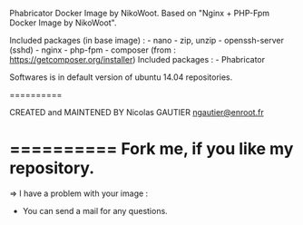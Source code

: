 Phabricator Docker Image by NikoWoot.
	Based on "Nginx + PHP-Fpm Docker Image by NikoWoot".

Included packages (in base image) : - nano
		   							- zip, unzip
		   							- openssh-server (sshd)
		   							- nginx
									- php-fpm
									- composer (from : https://getcomposer.org/installer)
Included packages : - Phabricator

Softwares is in default version of ubuntu 14.04 repositories.

==========

CREATED and MAINTENED BY
Nicolas GAUTIER <ngautier@enroot.fr>

==========
	Fork me, if you like my repository.
==========

=> I have a problem with your image :
- You can send a mail for any questions.